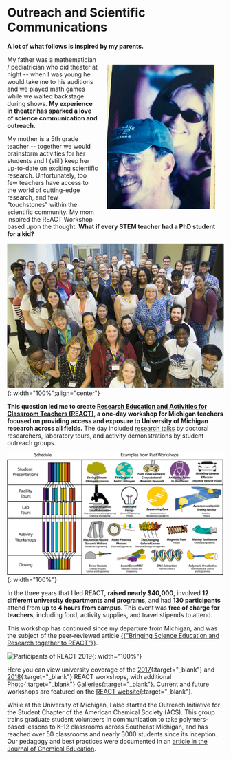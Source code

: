 # Outreach and Scientific Communications

**A lot of what follows is inspired by my parents.**

<img align="right" src="/assets/gallery/parents.jpg" style="width:50%;padding:20px">

My father was a mathematician / pediatrician who did theater at night -- when I was young he would take me to his auditions and we played math games while we waited backstage during shows. **My experience in theater has sparked a love of science communication and outreach.**

My mother is a 5th grade teacher -- together we would brainstorm activities for her students and I (still) keep her up-to-date on exciting scientific research. Unfortunately, too few teachers have access to the world of cutting-edge research, and few "touchstones" within the scientific community. My mom inspired the REACT Workshop based upon the thought: **What if every STEM teacher had a PhD student for a kid?**

![Participants of REACT 2018](/assets/gallery/REACT2018.jpg){: width="100%";align="center"}

**This question led me to create [Research Education and Activities for Classroom Teachers (REACT)][2], a one-day workshop for Michigan teachers focused on providing access and exposure to University of Michigan research across all fields.** The day included [research talks][3] by doctoral researchers, laboratory tours, and activity demonstrations by student outreach groups.

![REACT Schedule](/assets/gallery/REACTSchedule.jpg){: width="100%"}

In the three years that I led REACT, **raised nearly $40,000**, involved **12 different university departments and programs**, and had **130 participants** attend from **up to 4 hours from campus**. This event was **free of charge for teachers**, including food, activity supplies, and travel stipends to attend.
<!--
![REACT Geography](/assets/gallery/REACTGeography.pdf){: width="80%"} -->
This workshop has continued since my departure from Michigan, and was the subject of the peer-reviewed article <a href="https://peer.asee.org/35030" target="_blank">{{"Bringing Science Education and Research together to REACT"}}</a>.

![Participants of REACT 2019](/assets/gallery/REACT2019.jpg){: width="100%"}

Here you can view university coverage of the [2017](https://ceo.umich.edu/2017/06/27/u-m-graduate-students-react/){:target="_blank"} and [2018](https://news.engin.umich.edu/2018/08/stem-education-a-taste-of-research-for-k-12-teachers/){:target="_blank"} REACT workshops, with additional [Photo](https://www.flickr.com/photos/michigan-engineering/sets/72157697548699161){:target="_blank"} [Galleries](https://www.flickr.com/photos/michigan-engineering/albums/72157685544866395){:target="_blank"}. Current and future workshops are featured on the [REACT website](https://www.reactmi.org){:target="_blank"}.

While at the University of Michigan, I also started the Outreach Initiative for the Student Chapter of the American Chemical Society (ACS). This group trains graduate student volunteers in communication to take polymers-based lessons to K-12 classrooms across Southeast Michigan, and has reached over 50 classrooms and nearly 3000 students since its inception. Our pedagogy and best practices were documented in an [article in the Journal of Chemical Education][1].

[1]: http://pubs.acs.org/doi/10.1021/acs.jchemed.6b00805
[2]:https://macro.engin.umich.edu/react-workshop/
[3]:https://www.youtube.com/watch?v=16EY1MGTH4I&list=PL9aE-7MDTB3_gGIp2wmnaWspduhAIleWF
